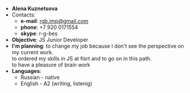 - **Alena Kuznetsova**
- Contacts:
    - **e-mail**: rgb.imp@gmail.com
    - **phone**: +7 920 0171554
    - **skype**: r-g-bes
- **Objective**: JS Junior Developer
- **I'm planning**:
    to change my job because I don't see the perspective on my current work.\
    to ordered my skills in JS at fisrt and to go on in this path.\
    to have a pleasure of brain work
- **Languages**:
    - Russian - native
    - English - A2 (writing, listenig)

